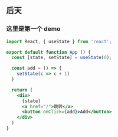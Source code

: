 ## 后天

<!-- import Button from './Button.tsx'; -->

### 这里是第一个 demo

```jsx preview
import React, { useState } from 'react';

export default function App () {
  const [state, setState] = useState(0);

  const add = () => {
    setState(c => c + 1)
  }

  return (
    <div>
      {state}
      <a href="/">跳转</a>
      <button onClick={add}>Add</button>
    </div>
  )
}
```